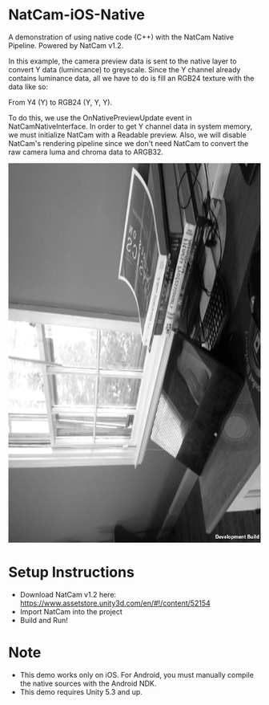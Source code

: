 # NatCam-iOS-Native
A demonstration of using native code (C++) with the NatCam Native Pipeline. Powered by NatCam v1.2.

In this example, the camera preview data is sent to the native layer to convert Y data (lumincance) to greyscale. Since the Y channel already contains luminance data, all we have to do is fill an RGB24 texture with the data like so:

From Y4 (Y) to RGB24 (Y, Y, Y).

To do this, we use the OnNativePreviewUpdate event in NatCamNativeInterface. In order to get Y channel data in system memory, we must initialize NatCam with a Readable preview. Also, we will disable NatCam's rendering pipeline since we don't need NatCam to convert the raw camera luma and chroma data to ARGB32.

![Native Code Example](NCNat.PNG?raw=true "")

# Setup Instructions
- Download NatCam v1.2 here: https://www.assetstore.unity3d.com/en/#!/content/52154
- Import NatCam into the project
- Build and Run!

# Note
- This demo works only on iOS. For Android, you must manually compile the native sources with the Android NDK.
- This demo requires Unity 5.3 and up.
